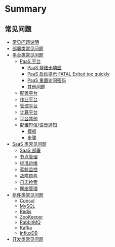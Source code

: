 # Summary

## 常见问题
* [常见问题说明](README.md)
* [部署类常见问题](部署/deploy.md)
* [平台类常见问题]()
    * [PaaS 平台]()
        * [PaaS 登陆无响应](平台/PaaS平台/faq1.md)
        * [PaaS 启动提示 FATAL Exited too quickly](平台/PaaS平台/faq2.md)
        * [PaaS 重置访问密码](平台/PaaS平台/faq3.md)
        * [其他问题](平台/PaaS平台/other.md)
    * [配置平台](平台/配置平台/cmdb.md)
    * [作业平台](平台/作业平台/job.md)
    * [管控平台](平台/管控平台/gse.md)
    * [计算平台](平台/计算平台/bkdata.md)
    * [平台其他](平台/平台其他/platform_other.md)
    * [配置短信/语音通知]()
        * [模板](平台/通知/模板.md)
        * [步骤](平台/通知/步骤.md)
* [SaaS 类常见问题]()
    * [SaaS 部署](SaaS/bk_saas_deploy.md)
    * [节点管理](SaaS/bk_nodeman.md)
    * [标准运维](SaaS/bk_gcloud.md)
    * [蓝鲸监控](SaaS/bk_monitor.md)
    * [故障自愈](SaaS/bk_fta_solutions.md)
    * [日志检索](SaaS/bk_log_search.md)
    * [网络管理](SaaS/bk_network.md)
* [组件类常见问题]()
    * [Consul](组件/consul.md)
    * [MySQL](组件/mysql.md)
    * [Redis](组件/redis.md)
    * [ZooKeeper](组件/zk.md)
    * [RabbitMQ](组件/rabbitmq.md)
    * [Kafka](组件/kafka.md)
    * [InfluxDB](组件/influxdb.md)
* [开发类常见问题](开发/dev.md)
